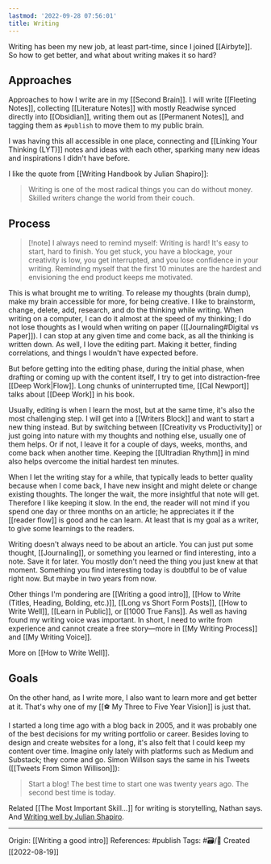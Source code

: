 ```yaml
---
lastmod: '2022-09-28 07:56:01'
title: Writing
---
```


Writing has been my new job, at least part-time, since I joined [[Airbyte]]. So how to get better, and what about writing makes it so hard?

## Approaches
Approaches to how I write are in my [[Second Brain]]. I will write [[Fleeting Notes]], collecting [[Literature Notes]] with mostly Readwise synced directly into [[Obsidian]], writing them out as [[Permanent Notes]], and tagging them as `#publish` to move them to my public brain.

I was having this all accessible in one place, connecting and [[Linking Your Thinking (LYT)]] notes and ideas with each other, sparking many new ideas and inspirations I didn't have before.

I like the quote from [[Writing Handbook by Julian Shapiro]]:
> Writing is one of the most radical things you can do without money. Skilled writers change the world from their couch. 

## Process 
> [!note] I always need to remind myself:
> Writing is hard! It's easy to start, hard to finish. You get stuck, you have a blockage, your creativity is low, you get interrupted, and you lose confidence in your writing. Reminding myself that the first 10 minutes are the hardest and envisioning the end product keeps me motivated.

This is what brought me to writing. To release my thoughts (brain dump), make my brain accessible for more, for being creative. I like to brainstorm, change, delete, add, research, and do the thinking while writing. When writing on a computer, I can do it almost at the speed of my thinking; I do not lose thoughts as I would when writing on paper ([[Journaling#Digital vs Paper]]). I can stop at any given time and come back, as all the thinking is written down. As well, I love the editing part. Making it better, finding correlations, and things I wouldn't have expected before. 

But before getting into the editing phase, during the initial phase, when drafting or coming up with the content itself, I try to get into distraction-free [[Deep Work|Flow]]. Long chunks of uninterrupted time, [[Cal Newport]] talks about [[Deep Work]] in his book.

Usually, editing is when I learn the most, but at the same time, it's also the most challenging step. I will get into a [[Writers Block]] and want to start a new thing instead. But by switching between [[Creativity vs Productivity]] or just going into nature with my thoughts and nothing else, usually one of them helps. Or if not, I leave it for a couple of days, weeks, months, and come back when another time. Keeping the [[Ultradian Rhythm]] in mind also helps overcome the initial hardest ten minutes. 

When I let the writing stay for a while, that typically leads to better quality because when I come back, I have new insight and might delete or change existing thoughts. The longer the wait, the more insightful that note will get. Therefore I like keeping it slow. In the end, the reader will not mind if you spend one day or three months on an article; he appreciates it if the [[reader flow]] is good and he can learn. At least that is my goal as a writer, to give some learnings to the readers.

Writing doesn't always need to be about an article. You can just put some thought, [[Journaling]], or something you learned or find interesting, into a note. Save it for later. You mostly don't need the thing you just knew at that moment. Something you find interesting today is doubtful to be of value right now. But maybe in two years from now.

Other things I'm pondering are [[Writing a good intro]], [[How to Write (Titles, Heading, Bolding, etc.)]], [[Long vs Short Form Posts]], [[How to Write Well]], [[Learn in Public]], or [[1000 True Fans]]. As well as having found my writing voice was important. In short, I need to write from experience and cannot create a free story—more in [[My Writing Process]] and [[My Writing Voice]].

More on [[How to Write Well]].

## Goals
On the other hand, as I write more, I also want to learn more and get better at it. That's why one of my [[⚽️  My Three to Five Year Vision]] is just that. 

I started a long time ago with a blog back in 2005, and it was probably one of the best decisions for my writing portfolio or career. Besides loving to design and create websites for a long, it's also felt that I could keep my content over time. Imagine only lately with platforms such as Medium and Substack; they come and go. Simon Willson says the same in his Tweets ([[Tweets From Simon Willison]]):
> Start a blog! The best time to start one was twenty years ago. The second best time is today.

Related [[The Most Important Skill...]] for writing is storytelling, Nathan says. And [Writing well by Julian Shapiro](https://www.julian.com/guide/write/intro).

---
Origin: [[Writing a good intro]]
References: #publish 
Tags: #🗃/🌳 
Created [[2022-08-19]]